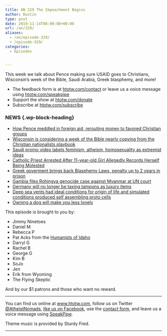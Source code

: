 ```yaml
---
title: AN 329 The Impeachment Begins
author: Dustin
type: post
date: 2019-11-14T08:00:08+00:00
url: /an/329/
aliases:
  - /an/episode-329/
  - /episode-329/
categories:
  - Episodes


---
```

<div id="buzzsprout-player-10552780"></div><script src="https://www.buzzsprout.com/1983601/10552780-329-the-impeachment-begins.js?container_id=buzzsprout-player-10552780&player=small" type="text/javascript" charset="utf-8"></script>

This week we talk about Pence making sure USAID goes to Christians, Wisconsin&#8217;s week of the Bible, Saudi Arabia, Greek blasphemy, and more!

<!--more-->

 * The feedback form is at [htotw.com/contact](https://htotw.com/contact) or leave us a voice message using <a href="https://htotw.com/speakpipe" target="_blank" rel="noopener noreferrer">htotw.com/speakpipe</a>
 * Support the show at <a href="https://htotw.com/donate" target="_blank" rel="noopener noreferrer">htotw.com/donate</a>
 * Subscribe at <a href="https://htotw.com/subscribe" target="_blank" rel="noopener noreferrer">htotw.com/subscribe</a>

### NEWS {.wp-block-heading}

  * [How Pence meddled in foreign aid, rerouting money to favored Christian groups][1]
  * [Wisconsin is considering a week of the Bible nearly copying from the Christian nationalists playbook][2]
  * [Saudi promo video labels feminism, atheism, homosexuality as extremist ideas][3]
  * [Catholic Priest Arrested After 11-year-old Girl Allegedly Records Herself Being Molested][4]
  * [Greek goverment brings back Blasphemy Laws, penalty up to 2 years in prison][5]
  * [Gambia files Rohingya genocide case against Myanmar at UN court][6]
  * [Germany will no longer be taxing tampons as luxury items][7]
  * [Deep sea vents had ideal conditions for origin of life and simulated conditions produced self assembling proto cells][8]
  * [Owning a dog will make you less lonely][9]

This episode is brought to you by:

  * Jimmy Ninetoes
  * Daniel M
  * Rebecca P
  * Pat Acks from the <a href="https://www.humanistsofidaho.org" target="_blank" rel="noopener noreferrer">Humanists of Idaho</a>
  * Darryl G
  * Rachel B
  * George G
  * Kim B
  * SoJo
  * Jen
  * Erik from Wyoming
  * The Flying Skeptic

And by our $1 patrons and those who want no reward.

<hr class="wp-block-separator" />

You can find us online at <a href="https://www.htotw.com/" target="_blank" rel="noopener noreferrer">www.htotw.com</a>, follow us on Twitter <a href="https://htotw.com/twitter" target="_blank" rel="noopener noreferrer">@AtheistNomads</a>, <a href="https://htotw.com/facebook" target="_blank" rel="noopener noreferrer">like us on Facebook</a>, use the [contact form](https://htotw.com/contact), and leave us a voice message using <a href="https://htotw.com/speakpipe" target="_blank" rel="noopener noreferrer">SpeakPipe</a>.

Theme music is provided by Sturdy Fred.

<hr class="wp-block-separator" />

 [1]: https://ctmirror.org/2019/11/10/how-pence-meddled-in-foreign-aid-rerouting-money-to-favored-christian-groups/
 [2]: https://ffrf.org/news/action/item/36226-urge-wisconsin-lawmakers-to-reject-christian-nationalist-resolution
 [3]: https://www.reuters.com/article/us-saudi-women/saudi-promo-video-labels-feminism-atheism-homosexuality-as-extremist-ideas-idUSKBN1XL29Z
 [4]: https://www.newsweek.com/priest-michele-mottola-arrested-after-girl-11-allegedly-records-herself-being-molested-1470879
 [5]: https://www.keeptalkinggreece.com/2019/11/11/greece-blasphemy-laws-back/
 [6]: https://www.theguardian.com/world/2019/nov/11/gambia-rohingya-genocide-myanmar-un-court
 [7]: https://m.dw.com/en/tampon-tax-germany-menstruation/a-51154597
 [8]: https://www.ucl.ac.uk/news/2019/nov/deep-sea-vents-had-ideal-conditions-origin-life
 [9]: https://www.inverse.com/article/60727-owning-a-dog-will-make-you-feel-less-lonely